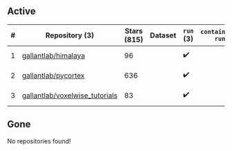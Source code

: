 ## Active
| # | Repository (3) | Stars (815) | Dataset | `run` (3) | `containers-run` | Last Modified |
| --- | --- | --- | --- | --- | --- | --- |
| 1 | [gallantlab/himalaya](https://github.com/gallantlab/himalaya) | 96 |  | :heavy_check_mark: |  | 2025-08-19 03:04:12+00:00 |
| 2 | [gallantlab/pycortex](https://github.com/gallantlab/pycortex) | 636 |  | :heavy_check_mark: |  | 2025-08-12 13:16:23+00:00 |
| 3 | [gallantlab/voxelwise_tutorials](https://github.com/gallantlab/voxelwise_tutorials) | 83 |  | :heavy_check_mark: |  | 2025-04-25 12:39:11+00:00 |

## Gone
No repositories found!

